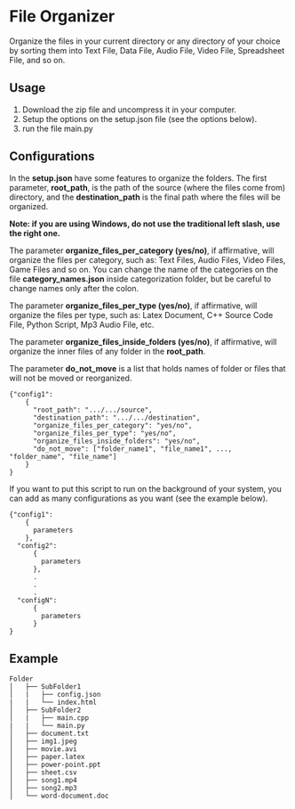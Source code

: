 # File Organizer
Organize the files in your current directory or any directory of your choice by sorting them into Text File, Data File, Audio File, Video File, Spreadsheet File, and so on.

## Usage
1) Download the zip file and uncompress it in your computer.
2) Setup the options on the setup.json file (see the options below).
3) run the file main.py

## Configurations
In the **setup.json** have some features to organize the folders. The first parameter, **root_path**,
is the path of the source (where the files come from) directory, and the **destination_path** is the final path where the files will be organized.

**Note: if you are using Windows, do not use the traditional left slash, use the right one.**

The parameter **organize_files_per_category (yes/no)**, if affirmative, will organize the files per category, such as: Text Files, Audio Files, Video Files, Game Files and so on. You can change the name of the categories on the file **category_names.json** inside categorization folder, but be careful to change names only after the colon.

The parameter **organize_files_per_type (yes/no)**, if affirmative, will organize the files per type, such as: Latex Document, C++ Source Code File, Python Script, Mp3 Audio File, etc.

The parameter **organize_files_inside_folders (yes/no)**, if affirmative, will organize the inner files of any folder in the **root_path**.

The parameter **do_not_move** is a list that holds names of folder or files that will not be moved or reorganized.

```
{"config1":
    {
      "root_path": ".../.../source",
      "destination_path": ".../.../destination",            
      "organize_files_per_category": "yes/no",
      "organize_files_per_type": "yes/no",
      "organize_files_inside_folders": "yes/no",
      "do_not_move": ["folder_name1", "file_name1", ..., "folder_name", "file_name"]
    }    
}
```
If you want to put this script to run on the background of your system, you can add as many configurations as you want (see the example below).

```
{"config1":
    {
      parameters
    },
  "config2":
      {
        parameters
      },
      .
      .
      .
  "configN":
      {
        parameters
      }     
}
```

## Example
```
Folder
│   ├── SubFolder1
│   |   ├── config.json
|   |   └── index.html
│   ├── SubFolder2
│   |   ├── main.cpp
|   |   └── main.py
│   ├── document.txt
│   ├── img1.jpeg
│   ├── movie.avi
│   ├── paper.latex
│   ├── power-point.ppt
│   ├── sheet.csv
│   ├── song1.mp4
│   ├── song2.mp3
│   └── word-document.doc
```
